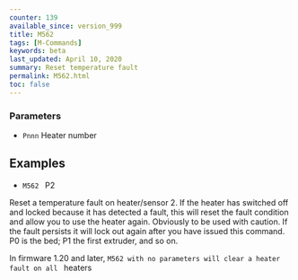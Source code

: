 ```yaml
---
counter: 139
available_since: version_999
title: M562
tags: [M-Commands] 
keywords: beta 
last_updated: April 10, 2020 
summary: Reset temperature fault 
permalink: M562.html
toc: false 
---
```



### Parameters

* `Pnnn` Heater number

## Examples

* ` M562  ` P2

Reset a temperature fault on heater/sensor 2. If the heater has switched off and locked because it has detected a fault, this will reset the fault condition and allow you to use the heater again. Obviously to be used with caution. If the fault persists it will lock out again after you have issued this command. P0 is the bed; P1 the first extruder, and so on.

In firmware 1.20 and later, ` M562 with no parameters will clear a heater fault on all  ` heaters

